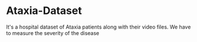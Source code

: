 # Ataxia-Dataset
It's a hospital dataset of Ataxia patients along with their video files. We have to measure the severity of the disease
